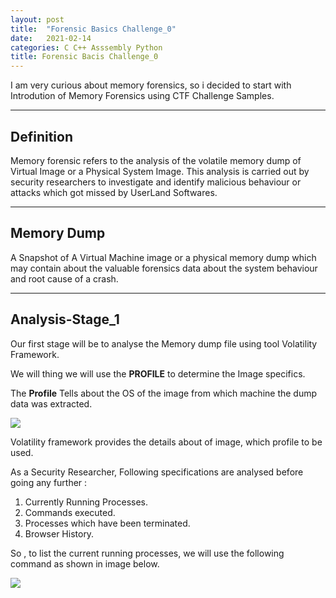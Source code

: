 ```yaml
---
layout: post
title:  "Forensic Basics Challenge_0"
date:   2021-02-14
categories: C C++ Asssembly Python 
title: Forensic Bacis Challenge_0
---
```


I am very curious about memory forensics, so i decided to start with Introdution of Memory Forensics using CTF Challenge Samples.

---
[](#header-1)**Definition**
---

Memory forensic refers to the analysis of the volatile memory dump of Virtual Image or a Physical System Image. This analysis is carried out by security researchers to investigate and identify malicious behaviour or attacks which got missed by UserLand Softwares.

---
[](#header-1)**Memory Dump**
---

A Snapshot of A Virtual Machine image or a physical memory dump which may contain about the valuable forensics data about the system behaviour and root cause of a crash.

---
[](#header-1)**Analysis-Stage_1**
---

Our first stage will be to analyse the Memory dump file using tool Volatility Framework.

We will thing we will use the **PROFILE** to determine the Image specifics.

The **Profile** Tells about the OS of the image from which machine the dump data was extracted.

![](https://yashomer1994.github.io/yash007.github.io/assets/forensics/challenge0/imageinfo.png)

Volatility framework provides the details about of image, which profile to be used.

As a Security Researcher, Following specifications are analysed before going any further :

1. Currently Running Processes.
2. Commands executed.
3. Processes which have been terminated.
4. Browser History.

So , to list the current running processes, we will use the following command as shown in image below.

![](https://yashomer1994.github.io/yash007.github.io/assets/forensics/challenge0/process.png)




